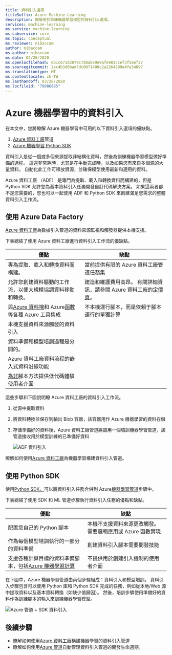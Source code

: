 ```yaml
---
title: 資料引入選項
titleSuffix: Azure Machine Learning
description: 瞭解用於訓練機器學習模型的資料引入選項。
services: machine-learning
ms.service: machine-learning
ms.subservice: core
ms.topic: conceptual
ms.reviewer: nibaccam
author: nibaccam
ms.author: nibaccam
ms.date: 02/26/2020
ms.openlocfilehash: 6b1c671d2079c7d8ab59e9afe981ccef3f58ef27
ms.sourcegitcommit: 2ec4b3d0bad7dc0071400c2a2264399e4fe34897
ms.translationtype: MT
ms.contentlocale: zh-TW
ms.lasthandoff: 03/28/2020
ms.locfileid: "79086885"
---
```

# <a name="data-ingestion-in-azure-machine-learning"></a>Azure 機器學習中的資料引入

在本文中，您將瞭解 Azure 機器學習中可用的以下資料引入選項的優缺點。 

1. [Azure 資料工廠](#use-azure-data-factory)管道
2. [Azure 機器學習 Python SDK](#use-the-python-sdk)

資料引入是從一個或多個來源提取非結構化資料，然後為訓練機器學習模型做好準備的過程。 這還非常耗時，尤其是在手動完成時，以及如果您有來自多個源的大量資料。 自動化此工作可釋放資源，並確保模型使用最新和適用的資料。

Azure 資料工廠 （ADF） 是專門為提取、載入和轉換資料而構建的，但是 Python SDK 允許您為基本資料引入任務開發自訂代碼解決方案。 如果這兩者都不是您需要的，您也可以一起使用 ADF 和 Python SDK 來創建滿足您需求的整體資料引入工作流。 

## <a name="use-azure-data-factory"></a>使用 Azure Data Factory

[Azure 資料工廠](https://docs.microsoft.com/azure/data-factory/introduction)為數據引入管道的資料來源監視和觸發器提供本機支援。  

下表總結了使用 Azure 資料工廠進行資料引入工作流的優缺點。

|優點|缺點
---|---
專為提取、載入和轉換資料而構建。|當前提供有限的 Azure 資料工廠管道任務集 
允許您創建資料驅動的工作流，以便大規模協調資料移動和轉換。|建造和維護費用高昂。 有關詳細資訊，請參閱 Azure 資料工廠的[定價頁](https://azure.microsoft.com/pricing/details/data-factory/data-pipeline/)。
與[Azure 資料塊](https://docs.microsoft.com/azure/data-factory/transform-data-using-databricks-notebook)和 Azure[函數](https://docs.microsoft.com/azure/data-factory/control-flow-azure-function-activity)等各種 Azure 工具集成 | 不本機運行腳本，而是依賴于腳本運行的單獨計算 
本機支援資料來源觸發的資料引入| 
資料準備和模型培訓過程是分開的。|
Azure 資料工廠資料流程的嵌入式資料沿線功能|
[為非](https://docs.microsoft.com/azure/data-factory/quickstart-create-data-factory-portal)腳本方法提供低代碼體驗使用者介面 |

這些步驟和下圖說明瞭 Azure 資料工廠的資料引入工作流。

1. 從源中提取資料
1. 將資料轉換並保存到輸出 Blob 容器，該容器用作 Azure 機器學習的資料存儲
1. 存儲準備好的資料後，Azure 資料工廠管道將調用一個培訓機器學習管道，該管道接收用於模型訓練的已準備好資料


    ![ADF 資料引入](media/concept-data-ingestion/data-ingest-option-one.svg)
    
瞭解如何使用[Azure 資料工廠](how-to-data-ingest-adf.md)為機器學習構建資料引入管道。

## <a name="use-the-python-sdk"></a>使用 Python SDK 

使用[Python SDK，](https://docs.microsoft.com/python/api/overview/azure/ml)可以將資料引入任務合併到 Azure[機器學習管道](how-to-create-your-first-pipeline.md)步驟中。

下表總結了使用 SDK 和 ML 管道步驟執行資料引入任務的優點和缺點。

優點| 缺點
---|---
配置您自己的 Python 腳本 | 本機不支援資料來源更改觸發。 需要邏輯應用或 Azure 函數實現
作為每個模型培訓執行的一部分的資料準備|創建資料引入腳本需要開發技能
支援各種計算目標的資料準備腳本，包括[Azure 機器學習計算](concept-compute-target.md#azure-machine-learning-compute-managed) |不提供用於創建引入機制的使用者介面

在下圖中，Azure 機器學習管道由兩個步驟組成：資料引入和模型培訓。 資料引入步驟包含可以使用 Python 庫和 Python SDK 完成的任務，例如從本地/Web 源中提取資料以及基本資料轉換（如缺少值歸因）。 然後，培訓步驟使用準備好的資料作為訓練腳本的輸入來訓練機器學習模型。 

![Azure 管道 + SDK 資料引入](media/concept-data-ingestion/data-ingest-option-two.png)

## <a name="next-steps"></a>後續步驟

* 瞭解如何使用[Azure 資料工廠](how-to-data-ingest-adf.md)構建機器學習的資料引入管道
* 瞭解如何使用[Azure 管道](how-to-cicd-data-ingestion.md)自動管理資料引入管道的開發生命週期。
